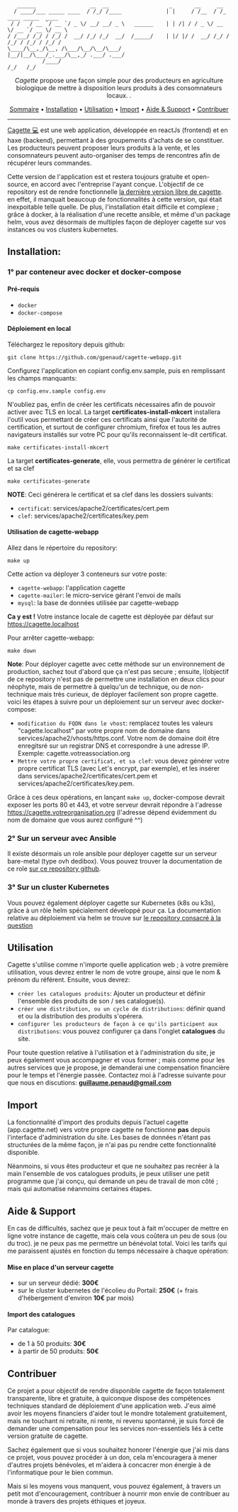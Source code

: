 ```

   ______                 __  __                   _       __     __                    
  / ____/___ _____ ____  / /_/ /____              | |     / /__  / /_  ____ _____  ____
 / /   / __ `/ __ `/ _ \/ __/ __/ _ \   ______    | | /| / / _ \/ __ \/ __ `/ __ \/ __ \
/ /___/ /_/ / /_/ /  __/ /_/ /_/  __/  /_____/    | |/ |/ /  __/ /_/ / /_/ / /_/ / /_/ /
\____/\__,_/\__, /\___/\__/\__/\___/              |__/|__/\___/_.___/\__,_/ .___/ .___/
           /____/                                                        /_/   /_/      

```

<p align="center">
  <i>Cagette</i> propose une façon simple pour des producteurs en agriculture biologique de mettre à disposition leurs produits à des consomnateurs locaux. .
</p>

<p align="center">
  <a href="#sommaire">Sommaire</a> •
  <a href="#installation">Installation</a> •
  <a href="#utilisation">Utilisation</a> •
  <a href="#import">Import</a> •
  <a href="#aide & support">Aide & Support</a> •
  <a href="#contribuer">Contribuer</a>

</p>

---

[Cagette 💻](https://github/gpenaud/cagette-webapp) est une web application, développée en reactJs (frontend) et en haxe (backend), permettant à des groupements d'achats de se constituer. Les producteurs peuvent proposer leurs produits à la vente, et les consomnateurs peuvent auto-organiser des temps de rencontres afin de récupérer leurs commandes.

Cette version de l'application est et restera toujours gratuite et open-source, en accord avec l'entreprise l'ayant conçue. L'objectif de ce repository est de rendre fonctionnelle [la dernière version libre de cagette](https://github.com/CagetteNet/cagette/releases/tag/last_full_haxe_cagette). en effet, il manquait beaucoup de fonctionnalités à cette version, qui était inexpoitable telle quelle. De plus, l'installation était difficile et complexe ; grâce à docker, à la réalisation d'une recette ansible, et même d'un package helm, vous avez désormais de multiples façon de déployer cagette sur vos instances ou vos clusters kubernetes.    

## Installation:

### 1° par conteneur avec docker et docker-compose

#### Pré-requis
* `docker`
* `docker-compose`

#### Déploiement en local

Téléchargez le repository depuis github:
```
git clone https://github.com/gpenaud/cagette-webapp.git
```

Configurez l'application en copiant config.env.sample, puis en remplissant les champs manquants:
```
cp config.env.sample config.env
```

N'oubliez pas, enfin de créer les certificats nécessaires afin de pouvoir activer avec TLS en local.
La target **certificates-install-mkcert** installera l'outil vous permettant de créer ces certificats
ainsi que l'autorité de certification, et surtout de configurer chromium, firefox et tous les autres
navigateurs installés sur votre PC pour qu'ils reconnaissent le-dit certificat.
```
make certificates-install-mkcert
```

La target **certificates-generate**, elle, vous permettra de générer le certificat et sa clef
```
make certificates-generate
```

**NOTE**: Ceci générera le certificat et sa clef dans les dossiers suivants:
* `certificat`: services/apache2/certificates/cert.pem
* `clef`: services/apache2/certificates/key.pem




#### Utilisation de cagette-webapp

Allez dans le répertoire du repository:
```
make up
```

Cette action va déployer 3 conteneurs sur votre poste:
* `cagette-webapp`: l'application cagette
* `cagette-mailer`: le micro-service gérant l'envoi de mails
* `mysql`: la base de données utilisée par cagette-webapp

**Ca y est !** Votre instance locale de cagette est déployée par défaut sur https://cagette.localhost

Pour arrêter cagette-webapp:
```
make down
```

**Note**: Pour déployer cagette avec cette méthode sur un environnement de production, sachez tout d'abord que ça n'est pas secure ; ensuite, l(objectif de ce repository n'est pas de permettre une installation en deux clics pour néophyte, mais de permettre à quelqu'un de technique, ou de non-technique mais très curieux, de déployer facilement son propre cagette. voici les étapes à suivre pour un déploiement sur un serveur avec docker-compose:
* `modification du FQDN dans le vhost`: remplacez toutes les valeurs "cagette.localhost" par votre propre nom de domaine dans services/apache2/vhosts/https.conf. Votre nom de domaine doit être enregitsré sur un registrar DNS et correspondre à une adresse IP. Exemple: cagette.votreassociation.org
* `Mettre votre propre certificat, et sa clef`: vous devez générer votre propre certificat TLS (avec Let's encrypt, par exemple), et les insérer dans services/apache2/certificates/cert.pem et services/apache2/certificates/key.pem.

Grâce à ces deux opérations, en lançant `make up`, docker-compose devrait exposer les ports 80 et 443, et votre serveur devrait répondre à l'adresse https://cagette.votreorganisation.org (l'adresse dépend évidemment du nom de domaine que vous aurez configuré ^^)

### 2° Sur un serveur avec Ansible

Il existe désormais un role ansible pour déployer cagette sur un serveur bare-metal (type ovh dedibox). Vous pouvez trouver la documentation de ce role [sur ce repository github](https://github.com/gpenaud/ansible-role-cagette).

### 3° Sur un cluster Kubernetes

Vous pouvez également déployer cagette sur Kubernetes (k8s ou k3s), grâce à un rôle helm spécialement développé pour ça. La documentation relative au déploiement via helm se trouve sur [le repository consacré à la question](https://github.com/gpenaud/helm-cagette)

## Utilisation

Cagette s'utilise comme n'importe quelle application web ; à votre première utilisation, vous devrez entrer le nom de votre groupe, ainsi que le nom & prénom du référent. Ensuite, vous devrez:

* `créer les catalogues produits`: Ajouter un producteur et définir l'ensemble des produits de son / ses catalogue(s).  
* `créer une distribution, ou un cycle de distributions`: définir quand et ou la distribution des produits s'opérera.  
* `configurer les producteurs de façon à ce qu'ils participent aux distributions`: vous pouvez configurer ça dans l'onglet **catalogues** du site.

Pour toute question relative à l'utilisation et à l'administration du site, je peux également vous accompagner et vous former ; mais comme pour les autres services que je propose, je demanderai une compensation financière pour le temps et l'énergie passée. Contactez moi à l'adresse suivante pour que nous en discutions: **guillaume.penaud@gmail.com**

## Import

La fonctionnalité d'import des produits depuis l'actuel cagette (app.cagette.net) vers votre propre cagette ne fonctionne **pas** depuis l'interface d'administration du site. Les bases de données n'étant pas structurées de la même façon, je n'ai pas pu rendre cette fonctionnalité disponible.

Néanmoins, si vous êtes producteur et que ne souhaitez pas recréer à la main l'ensemble de vos catalogues produits, je peux utiliser une petit programme que j'ai conçu, qui demande un peu de travail de mon côté ; mais qui automatise néanmoins certaines étapes.

## Aide & Support

En cas de difficultés, sachez que je peux tout à fait m'occuper de mettre en ligne votre instance de cagette, mais cela vous coûtera un peu de sous (ou du troc). je ne peux pas me permettre un bénévolat total. Voici les tarifs qui me paraissent ajustés en fonction du temps nécessaire à chaque opération:

#### Mise en place d'un serveur cagette
* sur un serveur dédié: **300€**
* sur le cluster kubernetes de l'écolieu du Portail: **250€** (+ frais d'hébergement d'environ **10€** par mois)

#### Import des catalogues
Par catalogue:
* de 1 à 50 produits: **30€**
* à partir de 50 produits: **50€**

## Contribuer

Ce projet a pour objectif de rendre disponible cagette de façon totalement transparente, libre et gratuite, à quiconque dispose des compétences techniques standard de déploiement d'une application web. J'eus aimé avoir les moyens financiers d'aider tout le mondre totalement gratuitement, mais ne touchant ni retraite, ni rente, ni revenu spontanné, je suis forcé de demander une compensation pour les services non-essentiels liés à cette version gratuite de cagette.

Sachez également que si vous souhaitez honorer l'énergie que j'ai mis dans ce projet, vous pouvez procéder à un don, cela m'encouragera à mener d'autres projets bénévoles, et m'aidera à concacrer mon énergie à de l'informatique pour le bien commun.

Mais si les moyens vous manquent, vous pouvez également, à travers un petit mot d'encouragement, contribuer à nourrir mon envie de contribuer au monde à travers des projets éthiques et joyeux.
